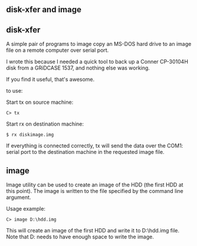 disk-xfer and image
---------

## disk-xfer
A simple pair of programs to image copy an MS-DOS hard drive to an image file on a remote computer over serial port.

I wrote this because I needed a quick tool to back up a Conner CP-30104H disk from a GRiDCASE 1537, and nothing else was working.

If you find it useful, that's awesome.

to use:

Start tx on source machine:

```
C> tx
```

Start rx on destination machine:

```
$ rx diskimage.img
```

If everything is connected correctly, tx will send the data over the COM1: serial port to the destination machine in the requested image file.

## image

Image utility can be used to create an image of the HDD (the first HDD at this point). The image is written to the file specified by the command line argument.

Usage example:

```
C> image D:\hdd.img
```

This will create an image of the first HDD and write it to D:\hdd.img file. Note that D: needs to have enough space to write the image.
